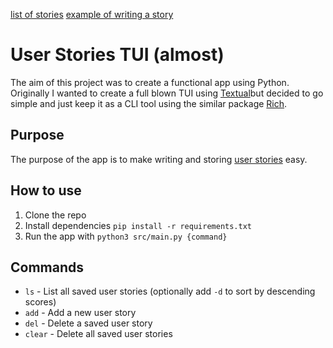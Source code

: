 [list of stories](/list.png)
[example of writing a story](/story.png)
# User Stories TUI (almost)
The aim of this project was to create a functional app using Python. Originally I wanted to create a full blown TUI using [Textual](https://github.com/Textualize/textual)but decided to go simple and just keep it as a CLI tool using the similar package [Rich](https://github.com/Textualize/rich).

## Purpose
The purpose of the app is to make writing and storing [user stories](https://www.atlassian.com/agile/project-management/user-stories) easy.

## How to use
1. Clone the repo
2. Install dependencies `pip install -r requirements.txt`
3. Run the app with `python3 src/main.py {command}`

## Commands
- `ls` - List all saved user stories (optionally add `-d` to sort by descending scores)
- `add` - Add a new user story
- `del` - Delete a saved user story
- `clear` - Delete all saved user stories
